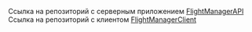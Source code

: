 Ссылка на репозиторий с серверным приложением [FlightManagerAPI](https://github.com/Gleb647/FlightManagerAPI)
Ссылка на репозиторий с клиентом [FlightManagerClient](https://github.com/Gleb647/FlightManagerClient)
